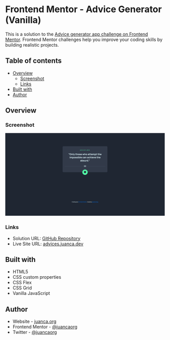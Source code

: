 # Frontend Mentor - Advice Generator (Vanilla)

This is a solution to the [Advice generator app challenge on Frontend Mentor](https://www.frontendmentor.io/challenges/advice-generator-app-QdUG-13db). Frontend Mentor challenges help you improve your coding skills by building realistic projects. 

## Table of contents

- [Overview](#overview)
  - [Screenshot](#screenshot)
  - [Links](#links)
- [Built with](#built-with)
- [Author](#author)

## Overview

### Screenshot

![](./images/screenshot.png)

### Links

- Solution URL: [GitHub Repository](https://github.com/juancaorg/advice-generator)
- Live Site URL: [advices.juanca.dev](https://advices.juanca.dev)

## Built with

- HTML5 
- CSS custom properties
- CSS Flex
- CSS Grid
- Vanilla JavaScript

## Author

- Website - [juanca.org](https://www.juanca.org)
- Frontend Mentor - [@juancaorg](https://www.frontendmentor.io/profile/juancaorg)
- Twitter - [@juancaorg](https://twitter.com/juancaorg)